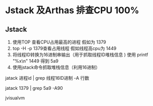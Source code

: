 # Jstack 及Arthas 排查CPU 100%

## Jstack

1. 使用TOP 查看CPU占用最高的进程 假如为 1379
2. top -H -p 1379查看占用线程  假如线程高cpu为 1449
3. 将线程ID转换为16进制串输出（用于抓取线程ID堆栈信息 ) 使用 printf "%x\n" 1449 得到 5a9
4. 使用jstack命令抓取堆栈信息（利用16进制）

jatack 进程id | grep 线程16ID进制 -A 行数

jatack 1379 | grep 5a9 -A90



jvisualvm

